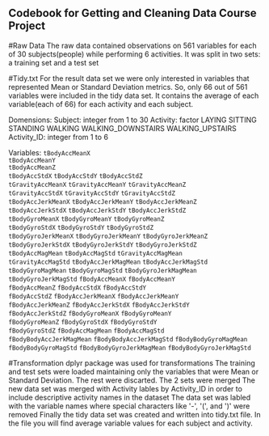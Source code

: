 ## Codebook for Getting and Cleaning Data Course Project

#Raw Data
The raw data contained observations on 561 variables for each of 30 subjects(people) while performing 6 activities. It was split in two sets: a training set and a test set

#Tidy.txt
For the result data set we were only interested in variables that represented Mean or Standard Deviation metrics. So, only 66 out of 561 variables were included in the tidy data set. It contains the average of each variable(each of 66) for each activity and each subject.

Domensions:
  Subject: integer from 1 to 30
  Activity: factor
    LAYING
    SITTING
    STANDING
    WALKING
    WALKING_DOWNSTAIRS
    WALKING_UPSTAIRS
  Activity_ID: integer from 1 to 6
  
Variables:
  `tBodyAccMeanX`            
  `tBodyAccMeanY`            
  `tBodyAccMeanZ`           
  `tBodyAccStdX`
  `tBodyAccStdY` 
  `tBodyAccStdZ`            
  `tGravityAccMeanX`
  `tGravityAccMeanY`
  `tGravityAccMeanZ`        
  `tGravityAccStdX` 
  `tGravityAccStdY`
  `tGravityAccStdZ`         
  `tBodyAccJerkMeanX`
  `tBodyAccJerkMeanY`
  `tBodyAccJerkMeanZ`       
  `tBodyAccJerkStdX`
  `tBodyAccJerkStdY`
  `tBodyAccJerkStdZ`        
  `tBodyGyroMeanX`
  `tBodyGyroMeanY`
  `tBodyGyroMeanZ`          
  `tBodyGyroStdX`
  `tBodyGyroStdY`
  `tBodyGyroStdZ`           
  `tBodyGyroJerkMeanX`
  `tBodyGyroJerkMeanY`
  `tBodyGyroJerkMeanZ`      
  `tBodyGyroJerkStdX`
  `tBodyGyroJerkStdY`
  `tBodyGyroJerkStdZ`       
  `tBodyAccMagMean`
  `tBodyAccMagStd`
  `tGravityAccMagMean`      
  `tGravityAccMagStd`
  `tBodyAccJerkMagMean`
  `tBodyAccJerkMagStd`      
  `tBodyGyroMagMean`
  `tBodyGyroMagStd`
  `tBodyGyroJerkMagMean`    
  `tBodyGyroJerkMagStd`
  `fBodyAccMeanX`
  `fBodyAccMeanY`           
  `fBodyAccMeanZ`
  `fBodyAccStdX`
  `fBodyAccStdY`            
  `fBodyAccStdZ`
  `fBodyAccJerkMeanX`
  `fBodyAccJerkMeanY`       
  `fBodyAccJerkMeanZ`
  `fBodyAccJerkStdX`
  `fBodyAccJerkStdY`        
  `fBodyAccJerkStdZ`
  `fBodyGyroMeanX`
  `fBodyGyroMeanY`          
  `fBodyGyroMeanZ`
  `fBodyGyroStdX`
  `fBodyGyroStdY`           
  `fBodyGyroStdZ`
  `fBodyAccMagMean`
  `fBodyAccMagStd`          
  `fBodyBodyAccJerkMagMean`
  `fBodyBodyAccJerkMagStd`
  `fBodyBodyGyroMagMean`    
  `fBodyBodyGyroMagStd`
  `fBodyBodyGyroJerkMagMean`
  `fBodyBodyGyroJerkMagStd`

#Transformation
  dplyr package was used for transformations
  The training and test sets were loaded maintaining only the variables that were Mean or Standard Deviation. The rest were discarted.
  The 2 sets were merged
  The new data set was merged with Activity lables by Activity_ID in order to include descriptive activity names in the dataset
  The data set was labled with the variable names where special characters like '-', '(', and ')' were removed
  Finally the tidy data set was created and written into tidy.txt file. In the file you will find average variable values for each subject and activity.



